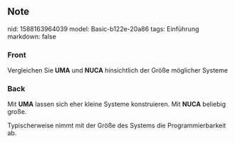 ## Note
nid: 1588163964039
model: Basic-b122e-20a86
tags: Einführung
markdown: false

### Front
Vergleichen Sie <b>UMA</b> und <b>NUCA</b> hinsichtlich der Größe möglicher Systeme

### Back
Mit <b>UMA</b> lassen sich eher kleine Systeme konstruieren. Mit <b>NUCA</b> beliebig große.<div>
</div><div>Typischerweise nimmt mit der Größe des Systems die Programmierbarkeit ab.</div>
